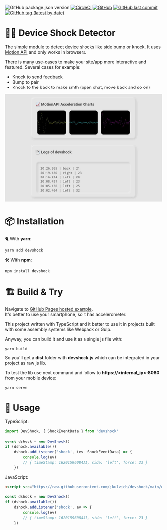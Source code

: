 ![GitHub package.json version](https://img.shields.io/github/package-json/v/jkulvich/devshock?style=flat-square)
[![CircleCI](https://img.shields.io/circleci/build/gh/jkulvich/devshock?style=flat-square)](https://github.com/jkulvich/devshock)
[![GitHub](https://img.shields.io/github/license/jkulvich/devshock?style=flat-square)](https://github.com/jkulvich/devshock)
[![GitHub last commit](https://img.shields.io/github/last-commit/jkulvich/devshock?style=flat-square)](https://github.com/jkulvich/devshock/commit/main)
[![GitHub tag (latest by date)](https://img.shields.io/github/v/tag/jkulvich/devshock?style=flat-square)](https://github.com/jkulvich/devshock)

# 📱🔨 Device Shock Detector

The simple module to detect device shocks like side bump or knock. It uses
[Motion API](https://developer.mozilla.org/en-US/docs/Web/API/DeviceMotionEvent)
and only works in browsers.

There is many use-cases to make your site/app more interactive and featured. Several cases for example:

- Knock to send feedback
- Bump to pair
- Knock to the back to make smth (open chat, move back and so on)

[![DevShock Mobile Example](./assets/mobile_2.jpg)](https://jkulvich.github.io/devshock)

# 📦 Installation

🐈 With **yarn**:

```shell
yarn add devshock
```

🛠 With **npm**:

```shell
npm install devshock
```

# 🏗 Build & Try

Navigate to [GitHub Pages hosted example](https://jkulvich.github.io/devshock).  
It's better to use your smartphone, so it has accelerometer.

This project written with TypeScript and it better to use it in projects
built with some assembly systems like Webpack or Gulp.

Anyway, you can build it and use it as a single js file with:

```shell
yarn build
```

So you'll get a **dist** folder with **devshock.js** which can be integrated
in your project as raw js lib.

To test the lib use next command and follow to **https://<internal_ip>:8080**
from your mobile device:

```shell
yarn serve
```

# 📑 Usage

TypeScript:
```typescript
import DevShock, { ShockEventData } from 'devshock'

const dshock = new DevShock()
if (dshock.available())
    dshock.addListener('shock', (ev: ShockEventData) => {
        console.log(ev)
        // { timeStamp: 1620159608431, side: 'left', force: 23 }
    })
```

JavaScript:
```html
<script src="https://raw.githubusercontent.com/jkulvich/devshock/main/docs/devshock.js"></script>
```

```javascript
const dshock = new DevShock()
if (dshock.available())
    dshock.addListener('shock', ev => {
        console.log(ev)
        // { timeStamp: 1620159608431, side: 'left', force: 23 }
    })
```
